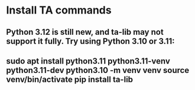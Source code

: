 Install TA commands
==========================

Python 3.12 is still new, and ta-lib may not support it fully. Try using Python 3.10 or 3.11:
-------------------------------------------------------------------
sudo apt install python3.11 python3.11-venv python3.11-dev
python3.10 -m venv venv
source venv/bin/activate
pip install ta-lib
-------------------------------------------------------------------
